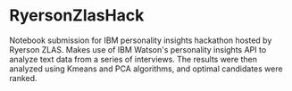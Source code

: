 # RyersonZlasHack

Notebook submission for IBM personality insights hackathon hosted by Ryerson ZLAS. Makes use of IBM Watson's personality insights API to analyze text data from a series of interviews. The results were then analyzed using Kmeans and PCA algorithms, and optimal candidates were ranked.
